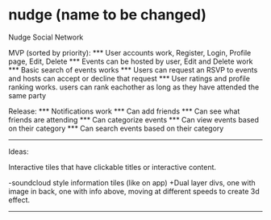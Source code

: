 nudge (name to be changed) 
============

Nudge Social Network


MVP (sorted by priority):
*** User accounts work, Register, Login, Profile page, Edit, Delete
*** Events can be hosted by user, Edit and Delete work
*** Basic search of events works
*** Users can request an RSVP to events and hosts can accept or decline that request
*** User ratings and profile ranking works. users can rank eachother as long as they have attended the same party


Release:
*** Notifications work
*** Can add friends
*** Can see what friends are attending
*** Can categorize events
*** Can view events based on their category
*** Can search events based on their category

-----------

Ideas:

Interactive tiles that have clickable titles or interactive content.

  -soundcloud style information tiles (like on app)
    +Dual layer divs, one with image in back, one with info above, moving at different speeds to create 3d effect.
  
-----------

